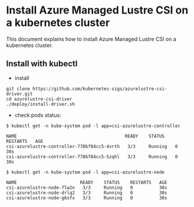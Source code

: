 # Install Azure Managed Lustre CSI on a kubernetes cluster

This document explains how to install Azure Managed Lustre CSI on a kubernetes
cluster.

## Install with kubectl

* install

```shell
git clone https://github.com/kubernetes-sigs/azurelustre-csi-driver.git
cd azurelustre-csi-driver
./deploy/install-driver.sh
```

* check pods status:

```shell
$ kubectl get -n kube-system pod -l app=csi-azurelustre-controller

NAME                                         READY    STATUS    RESTARTS   AGE
csi-azurelustre-controller-778bf84cc5-4vrth   3/3     Running   0          30s
csi-azurelustre-controller-778bf84cc5-5zqhl   3/3     Running   0          30s

$ kubectl get -n kube-system pod -l app=csi-azurelustre-node

NAME                        READY    STATUS    RESTARTS   AGE
csi-azurelustre-node-7lw2n   3/3     Running   0          30s
csi-azurelustre-node-drlq2   3/3     Running   0          30s
csi-azurelustre-node-g6sfx   3/3     Running   0          30s
```
